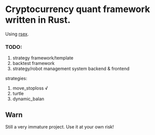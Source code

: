 # Cryptocurrency quant framework written in Rust.

Using [rsex](https://github.com/ccyanxyz/rsex).



### TODO:
1. strategy framework/template
2. backtest framework
3. strategy/robot management system backend & frontend

strategies:

1. move_stoploss √
2. turtle
3. dynamic_balan

## Warn

Still a very immature project. Use it at your own risk!

